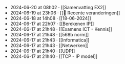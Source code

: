 - 2024-06-20 at 08h02 · [[Samenvatting EX2]]
- 2024-06-19 at 23h06 · [[📂 Recente veranderingen]]
- 2024-06-18 at 14h08 · [[18-06-2024]]
- 2024-06-17 at 22h07 · [[Berekenen IP]]
- 2024-06-17 at 21h48 · [[Examens ICT - Kennis]]
- 2024-06-17 at 21h48 · [[568b norm]]
- 2024-06-17 at 21h43 · [[Informatica]]
- 2024-06-17 at 21h43 · [[Netwerken]]
- 2024-06-17 at 21h40 · [[UDP]]
- 2024-06-17 at 21h40 · [[TCP - IP model]]
